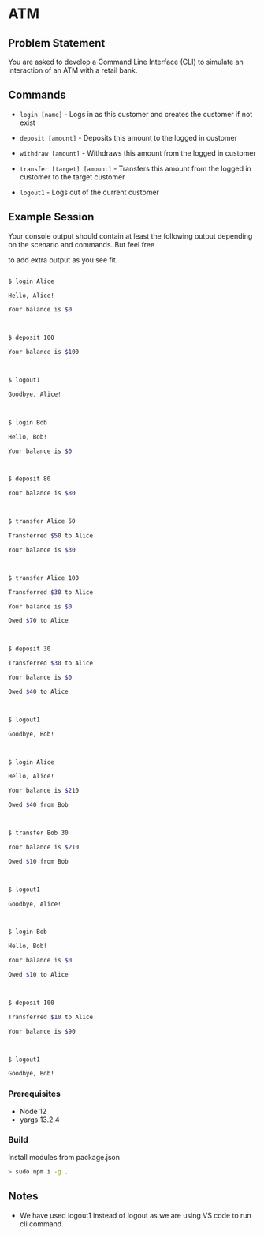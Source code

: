 # ATM



## Problem Statement



You are asked to develop a Command Line Interface (CLI) to simulate an interaction of an ATM with a retail bank.



## Commands



* `login [name]` - Logs in as this customer and creates the customer if not exist

* `deposit [amount]` - Deposits this amount to the logged in customer

* `withdraw [amount]` - Withdraws this amount from the logged in customer

* `transfer [target] [amount]` - Transfers this amount from the logged in customer to the target customer

* `logout1` - Logs out of the current customer



## Example Session



Your console output should contain at least the following output depending on the scenario and commands. But feel free

to add extra output as you see fit.



```bash

$ login Alice

Hello, Alice!

Your balance is $0



$ deposit 100

Your balance is $100



$ logout1

Goodbye, Alice!



$ login Bob

Hello, Bob!

Your balance is $0



$ deposit 80

Your balance is $80



$ transfer Alice 50

Transferred $50 to Alice

Your balance is $30



$ transfer Alice 100

Transferred $30 to Alice

Your balance is $0

Owed $70 to Alice



$ deposit 30

Transferred $30 to Alice

Your balance is $0

Owed $40 to Alice



$ logout1

Goodbye, Bob!



$ login Alice

Hello, Alice!

Your balance is $210

Owed $40 from Bob



$ transfer Bob 30

Your balance is $210

Owed $10 from Bob



$ logout1

Goodbye, Alice!



$ login Bob

Hello, Bob!

Your balance is $0

Owed $10 to Alice



$ deposit 100

Transferred $10 to Alice

Your balance is $90



$ logout1

Goodbye, Bob!

```

### Prerequisites

- Node 12
- yargs 13.2.4

### Build

Install modules from package.json

```bash
> sudo npm i -g .
```

## Notes
* We have used logout1 instead of logout as we are using VS code to run cli command.